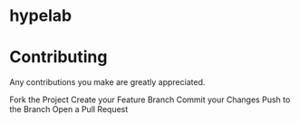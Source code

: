 # hypelab

# Contributing
Any contributions you make are greatly appreciated.

Fork the Project
Create your Feature Branch
Commit your Changes
Push to the Branch
Open a Pull Request
